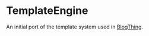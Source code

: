 TemplateEngine
==============

An initial port of the template system used in [BlogThing](https://github.com/andreburto/BlogThing).
